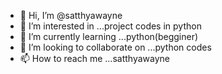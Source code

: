 - 👋 Hi, I’m @satthyawayne
- 👀 I’m interested in ...project codes in python
- 🌱 I’m currently learning ...python(begginer)
- 💞️ I’m looking to collaborate on ...python codes
- 📫 How to reach me ...satthyawayne

<!---
satthyawayne/satthyawayne is a ✨ special ✨ repository because its `README.md` (this file) appears on your GitHub profile.
You can click the Preview link to take a look at your changes.
--->
